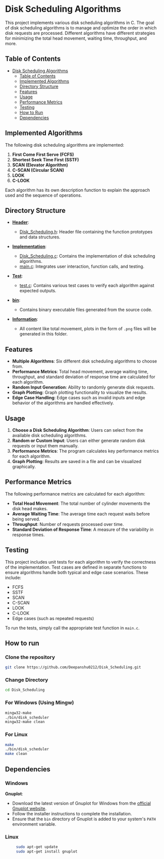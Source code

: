 # Disk Scheduling Algorithms

This project implements various disk scheduling algorithms in C. The goal of disk scheduling algorithms is to manage and optimize the order in which disk requests are processed. Different algorithms have different strategies for minimizing the total head movement, waiting time, throughput, and more.

## Table of Contents
- [Disk Scheduling Algorithms](#disk-scheduling-algorithms)
  - [Table of Contents](#table-of-contents)
  - [Implemented Algorithms](#implemented-algorithms)
  - [Directory Structure](#structure)
  - [Features](#features)
  - [Usage](#usage)
  - [Performance Metrics](#performance-metrics)
  - [Testing](#testing)
  - [How to Run](#how-to-run)
  - [Dependencies](#dependencies)

## Implemented Algorithms
The following disk scheduling algorithms are implemented:
1. **First Come First Serve (FCFS)**
2. **Shortest Seek Time First (SSTF)**
3. **SCAN (Elevator Algorithm)**
4. **C-SCAN (Circular SCAN)**
5. **LOOK**
6. **C-LOOK**

Each algorithm has its own description function to explain the approach used and the sequence of operations.


## Directory Structure

- **[Header](Header)**:
  - [Disk_Scheduling.h](Header/Disk_Scheduling.h): Header file containing the function prototypes and data structures.

- **[Implementation](Implementation)**:
  - [Disk_Scheduling.c](Implementation/Disk_Scheduling.c): Contains the implementation of disk scheduling algorithms.
  - [main.c](Implementation/main.c): Integrates user interaction, function calls, and testing.

- **[Test](Test)**:
  - [test.c](Test/test.c): Contains various test cases to verify each algorithm against expected outputs.

- **[bin](bin)**:
  - Contains binary executable files generated from the source code.

- **[Information](Information)**:
  - All content like total movement, plots in the form of `.png` files will be generated in this folder.


## Features

- **Multiple Algorithms**: Six different disk scheduling algorithms to choose from.
- **Performance Metrics**: Total head movement, average waiting time, throughput, and standard deviation of response time are calculated for each algorithm.
- **Random Input Generation**: Ability to randomly generate disk requests.
- **Graph Plotting**: Graph plotting functionality to visualize the results.
- **Edge Case Handling**: Edge cases such as invalid inputs and edge behavior of the algorithms are handled effectively.

## Usage

1. **Choose a Disk Scheduling Algorithm**: Users can select from the available disk scheduling algorithms.
2. **Random or Custom Input**: Users can either generate random disk requests or input them manually.
3. **Performance Metrics**: The program calculates key performance metrics for each algorithm.
4. **Graph Plotting**: Results are saved in a file and can be visualized graphically.


## Performance Metrics
The following performance metrics are calculated for each algorithm:
- **Total Head Movement**: The total number of cylinder movements the disk head makes.
- **Average Waiting Time**: The average time each request waits before being served.
- **Throughput**: Number of requests processed over time.
- **Standard Deviation of Response Time**: A measure of the variability in response times.

## Testing
This project includes unit tests for each algorithm to verify the correctness of the implementation. Test cases are defined in separate functions to ensure algorithms handle both typical and edge case scenarios. These include:
- FCFS
- SSTF
- SCAN
- C-SCAN
- LOOK
- C-LOOK
- Edge cases (such as repeated requests)

To run the tests, simply call the appropriate test function in `main.c`.


## How to run

### Clone the repository
``` bash
git clone https://github.com/Deepanshu0212/Disk_Scheduling.git
```

### Change Directory
``` bash
cd Disk_Scheduling
```

### For Windows (Using Mingw)
``` bash
mingw32-make
./bin/disk_scheduler
mingw32-make clean
```

### For Linux
``` bash
make
./bin/disk_scheduler
make clean
```

## Dependencies

### Windows

 **Gnuplot**:
   - Download the latest version of Gnuplot for Windows from the [official Gnuplot website](http://www.gnuplot.info/download.html).
   - Follow the installer instructions to complete the installation.
   - Ensure that the `bin` directory of Gnuplot is added to your system's `PATH` environment variable.

### Linux

``` bash
     sudo apt-get update
     sudo apt-get install gnuplot
```

